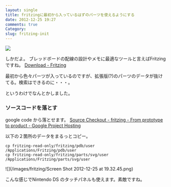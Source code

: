 ```yaml
---
layout: single
title: fritzingに最初から入っているはずのパーツを使えるようにする
date: 2012-12-25 19:27
comments: true
Category:
slug: fritzing-init
---
```

![](http://fritzing.org/media/uploads/download_screenshot_jpg_versions/small_download_screenshot.jpg)

しかだよ。
ブレッドボードの配線の設計やメモに最適なツールと言えばFritzingですね。
[Download - Fritzing](http://fritzing.org/download/)

最初から色々パーツが入っているのですが、拡張版(?)のパーツのデータが抜けてる。検索はできるのに・・・。

というわけでなんとかしました。

### ソースコードを落とす
google code から落とせます。
[Source Checkout - fritzing - From prototype to product - Google Project Hosting](http://code.google.com/p/fritzing/source/checkout)

以下の２箇所のデータをまるっとコピー。
```
cp fritzing-read-only/fritzing/pdb/user /Applications/Fritzing/pdb/user
cp fritzing-read-only/fritzing/parts/svg/user /Applications/Fritzing/parts/svg/user
```
![](/images/fritzing/Screen Shot 2012-12-25 at 19.32.45.png)

こんな感じでNintendo DS のタッチパネルも使えます。素敵ですね。
